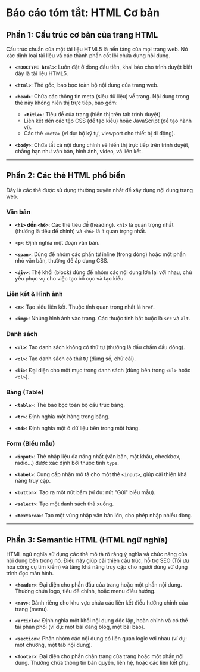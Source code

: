 # Báo cáo tóm tắt: HTML Cơ bản

## Phần 1: Cấu trúc cơ bản của trang HTML

Cấu trúc chuẩn của một tài liệu HTML5 là nền tảng của mọi trang web. Nó xác định loại tài liệu và các thành phần cốt lõi chứa đựng nội dung.

- **`<!DOCTYPE html>`**: Luôn đặt ở dòng đầu tiên, khai báo cho trình duyệt biết đây là tài liệu HTML5.

- **`<html>`**: Thẻ gốc, bao bọc toàn bộ nội dung của trang web.

- **`<head>`**: Chứa các thông tin meta (siêu dữ liệu) về trang. Nội dung trong thẻ này không hiển thị trực tiếp, bao gồm:
  - **`<title>`**: Tiêu đề của trang (hiển thị trên tab trình duyệt).
  - Liên kết đến các tệp CSS (để tạo kiểu) hoặc JavaScript (để tạo hành vi).
  - Các thẻ `<meta>` (ví dụ: bộ ký tự, viewport cho thiết bị di động).

- **`<body>`**: Chứa tất cả nội dung chính sẽ hiển thị trực tiếp trên trình duyệt, chẳng hạn như văn bản, hình ảnh, video, và liên kết.

---

## Phần 2: Các thẻ HTML phổ biến

Đây là các thẻ được sử dụng thường xuyên nhất để xây dựng nội dung trang web.

### Văn bản

- **`<h1>` đến `<h6>`**: Các thẻ tiêu đề (heading). `<h1>` là quan trọng nhất (thường là tiêu đề chính) và `<h6>` là ít quan trọng nhất.

- **`<p>`**: Định nghĩa một đoạn văn bản.

- **`<span>`**: Dùng để nhóm các phần tử inline (trong dòng) hoặc một phần nhỏ văn bản, thường để áp dụng CSS.

- **`<div>`**: Thẻ khối (block) dùng để nhóm các nội dung lớn lại với nhau, chủ yếu phục vụ cho việc tạo bố cục và tạo kiểu.

### Liên kết & Hình ảnh

- **`<a>`**: Tạo siêu liên kết. Thuộc tính quan trọng nhất là `href`.

- **`<img>`**: Nhúng hình ảnh vào trang. Các thuộc tính bắt buộc là `src` và `alt`.

### Danh sách

- **`<ul>`**: Tạo danh sách không có thứ tự (thường là dấu chấm đầu dòng).

- **`<ol>`**: Tạo danh sách có thứ tự (dùng số, chữ cái).

- **`<li>`**: Đại diện cho một mục trong danh sách (dùng bên trong `<ul>` hoặc `<ol>`).

### Bảng (Table)

- **`<table>`**: Thẻ bao bọc toàn bộ cấu trúc bảng.

- **`<tr>`**: Định nghĩa một hàng trong bảng.

- **`<td>`**: Định nghĩa một ô dữ liệu bên trong một hàng.

### Form (Biểu mẫu)

- **`<input>`**: Thẻ nhập liệu đa năng nhất (văn bản, mật khẩu, checkbox, radio...) được xác định bởi thuộc tính `type`.

- **`<label>`**: Cung cấp nhãn mô tả cho một thẻ `<input>`, giúp cải thiện khả năng truy cập.

- **`<button>`**: Tạo ra một nút bấm (ví dụ: nút "Gửi" biểu mẫu).

- **`<select>`**: Tạo một danh sách thả xuống.

- **`<textarea>`**: Tạo một vùng nhập văn bản lớn, cho phép nhập nhiều dòng.

---

## Phần 3: Semantic HTML (HTML ngữ nghĩa)

HTML ngữ nghĩa sử dụng các thẻ mô tả rõ ràng ý nghĩa và chức năng của nội dung bên trong nó. Điều này giúp cải thiện cấu trúc, hỗ trợ SEO (Tối ưu hóa công cụ tìm kiếm) và tăng khả năng truy cập cho người dùng sử dụng trình đọc màn hình.

- **`<header>`**: Đại diện cho phần đầu của trang hoặc một phần nội dung. Thường chứa logo, tiêu đề chính, hoặc menu điều hướng.

- **`<nav>`**: Dành riêng cho khu vực chứa các liên kết điều hướng chính của trang (menu).

- **`<article>`**: Định nghĩa một khối nội dung độc lập, hoàn chỉnh và có thể tái phân phối (ví dụ: một bài đăng blog, một bài báo).

- **`<section>`**: Phân nhóm các nội dung có liên quan logic với nhau (ví dụ: một chương, một tab nội dung).

- **`<footer>`**: Đại diện cho phần chân trang của trang hoặc một phần nội dung. Thường chứa thông tin bản quyền, liên hệ, hoặc các liên kết phụ.
